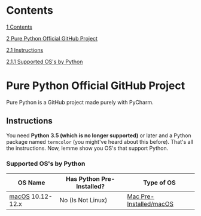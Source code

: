 [macOS]: https://apple.com/macos

# Contents
[1 Contents](#contents)

[2 Pure Python Official GitHub Project](#pure-python-official-github-project)

[2.1 Instructions](#instructions)

[2.1.1 Supported OS's by Python](#supported-oss-by-python)
# Pure Python Official GitHub Project
Pure Python is a GitHub project made purely with PyCharm.
## Instructions
You need __Python 3.5 (which is no longer supported)__ or later and a Python package named `termcolor` (you might've heard about this before). That's all the instructions. Now, lemme show you OS's that support Python.
### Supported OS's by Python
| OS Name | Has Python Pre-Installed? | Type of OS |
| ------- | ------------------------- | ---------- |
| [macOS] 10.12-12.x | No (Is Not Linux) | [Mac Pre-Installed/macOS][macOS] |
